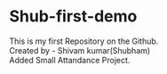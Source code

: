 # Shub-first-demo
This is my first Repository on the Github.
<br>
Created by - Shivam kumar(Shubham)
<br>
Added Small Attandance Project.

